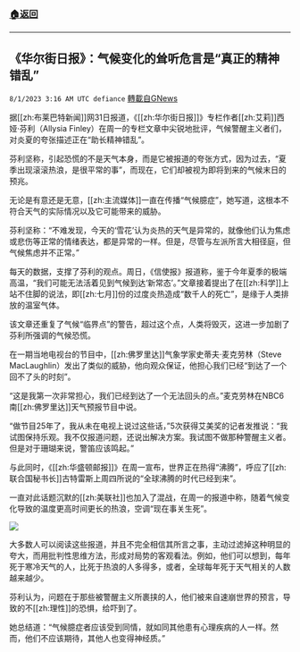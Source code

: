 ###  [:house:返回](README.md)
---


## 《华尔街日报》：气候变化的耸听危言是“真正的精神错乱”
`8/1/2023 3:16 AM UTC defiance` [轉載自GNews](https://gnews.org/articles/1507447)

据[[zh:布莱巴特新闻]]网31日报道，《[[zh:华尔街日报]]》专栏作者[[zh:艾莉]]西娅·芬利（Allysia Finley）在周一的专栏文章中尖锐地批评，气候警醒主义者们，对炎夏的夸张描述正在“助长精神错乱”。

芬利坚称，引起恐慌的不是天气本身，而是它被报道的夸张方式，因为过去，“夏季出现滚滚热浪，是很平常的事”，而现在，它们却被视为即将到来的气候末日的预兆。

无论是有意还是无意，[[zh:主流媒体]]一直在传播“气候臆症”，她写道，这根本不符合天气的实际情况以及它可能带来的威胁。

芬利坚称：“不难发现，今天的‘雪花’认为炎热的天气是异常的，就像他们认为焦虑或悲伤等正常的情绪表达，都是异常的一样。但是，尽管与左派所言大相径庭，但气候焦虑并不正常。”

每天的数据，支撑了芬利的观点。周日，《信使报》报道称，鉴于今年夏季的极端高温，“我们可能无法活着见到气候到达‘新常态’。”文章接着提出了在[[zh:科学]]上站不住脚的说法，即[[zh:七月]]份的过度炎热造成“数千人的死亡”，是缘于人类排放的温室气体。

该文章还重复了气候“临界点”的警告，超过这个点，人类将毁灭，这进一步加剧了芬利所强调的气候恐慌。

在一期当地电视台的节目中，[[zh:佛罗里达]]气象学家史蒂夫·麦克劳林（Steve MacLaughlin）发出了类似的威胁，他向观众保证，他担心我们已经“到达了一个回不了头的时刻”。

“这是我第一次非常担心，我们已经到达了一个无法回头的点。”麦克劳林在NBC6南[[zh:佛罗里达]]天气预报节目中说。

“做节目25年了，我从未在电视上说过这些话，”5次获得艾美奖的记者发推说：“我试图保持乐观。我不仅报道问题，还说出解决方案。我试图不做那种警醒主义者。但是对于珊瑚来说，警笛应该鸣起。”

与此同时，《[[zh:华盛顿邮报]]》在周一宣布，世界正在热得“沸腾”，呼应了[[zh:联合国秘书长]]古特雷斯上周四所说的“全球沸腾的时代已经到来”。

一直对此话题沉默的[[zh:美联社]]也加入了混战，在周一的报道中称，随着气候变化导致的温度更高时间更长的热浪，空调“现在事关生死”。

![](https://ipfs.gnews.org/ipfs/Qmb2dsbmw8YZCxoS6tqND21jNqPnjhgaYtHBLs1YzFUnu8?filename=cartoon_16_13.jpg)

大多数人可以阅读这些报道，并且不完全相信其所言之事，主动过滤掉这种明显的夸大，而用批判性思维方法，形成对局势的客观看法。例如，他们可以想到，每年死于寒冷天气的人，比死于热浪的人多得多，或者，全球每年死于天气相关的人数越来越少。

芬利认为，问题在于那些被警醒主义所裹挟的人，他们被来自速崩世界的预言，导致的不[[zh:理性]]的恐惧，给吓到了。

她总结道：“气候臆症者应该受到同情，就如同其他患有心理疾病的人一样。然而，他们不应该期待，其他人也变得神经质。”

